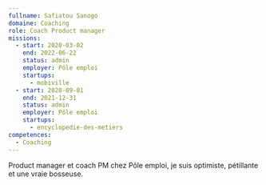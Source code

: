 ```yaml
---
fullname: Safiatou Sanogo
domaine: Coaching
role: Coach Product manager
missions:
  - start: 2020-03-02
    end: 2022-06-22
    status: admin
    employer: Pôle emploi
    startups:
      - mobiville
  - start: 2020-09-01
    end: 2021-12-31
    status: admin
    employer: Pôle emploi
    startups:
      - encyclopedie-des-metiers
competences:
  - Coaching
---
```

Product manager et coach PM chez Pôle emploi, je suis optimiste, pétillante et une vraie bosseuse.
